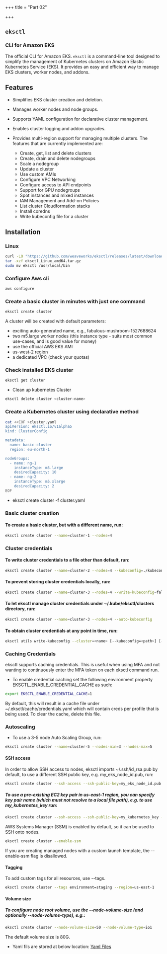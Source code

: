 +++
title = "Part 02"

+++
## ```eksctl``` 
### CLI for Amazon EKS
The official CLI for Amazon EKS.
`eksctl` is a command-line tool designed to simplify the management of Kubernetes clusters on Amazon Elastic Kubernetes Service (EKS). It provides an easy and efficient way to manage EKS clusters, worker nodes, and addons.

## Features
- Simplifies EKS cluster creation and deletion.
- Manages worker nodes and node groups.
- Supports YAML configuration for declarative cluster management.
- Enables cluster logging and addon upgrades.
- Provides multi-region support for managing multiple clusters.
The features that are currently implemented are:

   -  Create, get, list and delete clusters
   - Create, drain and delete nodegroups
   -  Scale a nodegroup
   -  Update a cluster
   -  Use custom AMIs
   -  Configure VPC Networking
   -  Configure access to API endpoints
   -  Support for GPU nodegroups
   -  Spot instances and mixed instances
   -  IAM Management and Add-on Policies
    - List cluster Cloudformation stacks
    - Install coredns
    - Write kubeconfig file for a cluster

## Installation

### Linux
```bash
curl -LO "https://github.com/weaveworks/eksctl/releases/latest/download/eksctl_Linux_amd64.tar.gz"
tar -xzf eksctl_Linux_amd64.tar.gz
sudo mv eksctl /usr/local/bin
```

### Configure Aws cli 
```bash
aws configure
```
### Create a basic cluster in minutes with just one command
```bash
eksctl create cluster
```
A cluster will be created with default parameters:

   - exciting auto-generated name, e.g., fabulous-mushroom-1527688624
   - two m5.large worker nodes (this instance type - suits most common use-cases, and is good value for money)
  -  use the official AWS EKS AMI
  -  us-west-2 region
   - a dedicated VPC (check your quotas)

### Check installed EKS cluster
```bash
eksctl get cluster
```
- Clean up kubernetes Cluster
```bash
eksctl delete cluster <cluster-name>
```
### Create a Kubernetes cluster using declarative method 
```bash
cat <<EOF >cluster.yaml
apiVersion: eksctl.io/v1alpha5
kind: ClusterConfig

metadata:
  name: basic-cluster
  region: eu-north-1

nodeGroups:
  - name: ng-1
    instanceType: m5.large
    desiredCapacity: 10
  - name: ng-2
    instanceType: m5.xlarge
    desiredCapacity: 2
EOF
 ```

- eksctl create cluster -f cluster.yaml

### Basic cluster creation

#### To create a basic cluster, but with a different name, run:
```bash
eksctl create cluster --name=cluster-1 --nodes=4
```
### Cluster credentials

#### To write cluster credentials to a file other than default, run:
```bash
eksctl create cluster --name=cluster-2 --nodes=4 --kubeconfig=./kubeconfig.cluster-2.yaml
```
#### To prevent storing cluster credentials locally, run:
```bash
eksctl create cluster --name=cluster-3 --nodes=4 --write-kubeconfig=false
```
#### To let eksctl manage cluster credentials under ~/.kube/eksctl/clusters directory, run:
```bash
eksctl create cluster --name=cluster-3 --nodes=4 --auto-kubeconfig
```
#### To obtain cluster credentials at any point in time, run:
```bash
eksctl utils write-kubeconfig --cluster=<name> [--kubeconfig=<path>] [--set-kubeconfig-context=<bool>]eksctl utils write-kubeconfig --cluster=<name> [--kubeconfig=<path>] [--set-kubeconfig-context=<bool>]
```

### Caching Credentials

eksctl supports caching credentials. This is useful when using MFA and not wanting to continuously enter the MFA token on each eksctl command run.

- To enable credential caching set the following environment property EKSCTL_ENABLE_CREDENTIAL_CACHE as such:
```bash
export EKSCTL_ENABLE_CREDENTIAL_CACHE=1
```
By default, this will result in a cache file under ~/.eksctl/cache/credentials.yaml which will contain creds per profile that is being used. To clear the cache, delete this file.

### Autoscaling

- To use a 3-5 node Auto Scaling Group, run:
```bash
eksctl create cluster --name=cluster-5 --nodes-min=3 --nodes-max=5
```

#### SSH access

In order to allow SSH access to nodes, eksctl imports ~/.ssh/id_rsa.pub by default, to use a different SSH public key, e.g. my_eks_node_id.pub, run:
```bash
eksctl create cluster --ssh-access --ssh-public-key=my_eks_node_id.pub
```

##### To use a pre-existing EC2 key pair in us-east-1 region, you can specify key pair name (which must not resolve to a local file path), e.g. to use my_kubernetes_key run:
```bash
eksctl create cluster --ssh-access --ssh-public-key=my_kubernetes_key --region=us-east-1
```
AWS Systems Manager (SSM) is enabled by default, so it can be used to SSH onto nodes.
```bash
eksctl create cluster --enable-ssm
```
If you are creating managed nodes with a custom launch template, the --enable-ssm flag is disallowed.

#### Tagging

To add custom tags for all resources, use --tags.
```bash
eksctl create cluster --tags environment=staging --region=us-east-1
```
#### Volume size

##### To configure node root volume, use the --node-volume-size (and optionally --node-volume-type), e.g.:
```bash
eksctl create cluster --node-volume-size=50 --node-volume-type=io1
```


The default volume size is 80G.

- Yaml fils are stored at below location:
 [Yaml Files](https://github.com/eksctl-io/eksctl/tree/main/examples)